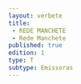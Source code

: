 ```yaml
---
layout: verbete
title:
 - REDE MANCHETE
 - Rede Manchete
published: true
edition: 1  
type: T
subtype: Emissoras
---
```


